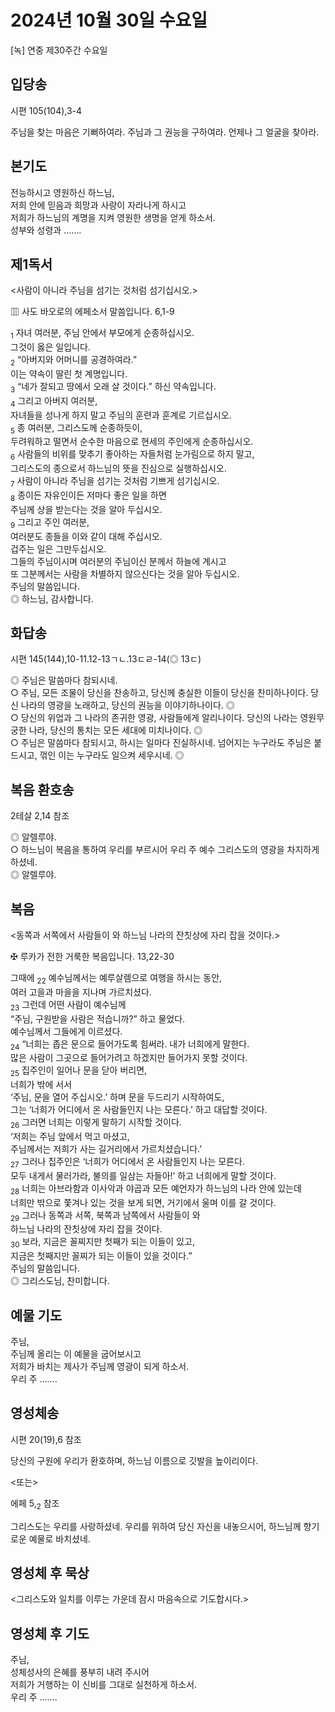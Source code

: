 # 2024년 10월 30일 수요일

[녹] 연중 제30주간 수요일  


## 입당송

시편 105(104),3-4

주님을 찾는 마음은 기뻐하여라. 주님과 그 권능을 구하여라. 언제나 그 얼굴을 찾아라.  
  
## 본기도

전능하시고 영원하신 하느님,  
저희 안에 믿음과 희망과 사랑이 자라나게 하시고  
저희가 하느님의 계명을 지켜 영원한 생명을 얻게 하소서.  
성부와 성령과 …….  
  
## 제1독서

<사람이 아니라 주님을 섬기는 것처럼 섬기십시오.>

▥ 사도 바오로의 에페소서 말씀입니다. 6,1-9

<sub>1</sub> 자녀 여러분, 주님 안에서 부모에게 순종하십시오.  
그것이 옳은 일입니다.  
<sub>2</sub> “아버지와 어머니를 공경하여라.”  
이는 약속이 딸린 첫 계명입니다.  
<sub>3</sub> “네가 잘되고 땅에서 오래 살 것이다.” 하신 약속입니다.  
<sub>4</sub> 그리고 아버지 여러분,  
자녀들을 성나게 하지 말고 주님의 훈련과 훈계로 기르십시오.  
<sub>5</sub> 종 여러분, 그리스도께 순종하듯이,  
두려워하고 떨면서 순수한 마음으로 현세의 주인에게 순종하십시오.  
<sub>6</sub> 사람들의 비위를 맞추기 좋아하는 자들처럼 눈가림으로 하지 말고,  
그리스도의 종으로서 하느님의 뜻을 진심으로 실행하십시오.  
<sub>7</sub> 사람이 아니라 주님을 섬기는 것처럼 기쁘게 섬기십시오.  
<sub>8</sub> 종이든 자유인이든 저마다 좋은 일을 하면  
주님께 상을 받는다는 것을 알아 두십시오.  
<sub>9</sub> 그리고 주인 여러분,  
여러분도 종들을 이와 같이 대해 주십시오.  
겁주는 일은 그만두십시오.  
그들의 주님이시며 여러분의 주님이신 분께서 하늘에 계시고  
또 그분께서는 사람을 차별하지 않으신다는 것을 알아 두십시오.  
주님의 말씀입니다.  
◎ 하느님, 감사합니다.  
  
## 화답송

시편 145(144),10-11.12-13ㄱㄴ.13ㄷㄹ-14(◎ 13ㄷ)

◎ 주님은 말씀마다 참되시네.  
○ 주님, 모든 조물이 당신을 찬송하고, 당신께 충실한 이들이 당신을 찬미하나이다. 당신 나라의 영광을 노래하고, 당신의 권능을 이야기하나이다. ◎  
○ 당신의 위업과 그 나라의 존귀한 영광, 사람들에게 알리나이다. 당신의 나라는 영원무궁한 나라, 당신의 통치는 모든 세대에 미치나이다. ◎  
○ 주님은 말씀마다 참되시고, 하시는 일마다 진실하시네. 넘어지는 누구라도 주님은 붙드시고, 꺾인 이는 누구라도 일으켜 세우시네. ◎  
  
## 복음 환호송

2테살 2,14 참조

◎ 알렐루야.  
○ 하느님이 복음을 통하여 우리를 부르시어 우리 주 예수 그리스도의 영광을 차지하게 하셨네.  
◎ 알렐루야.  
  
## 복음

<동쪽과 서쪽에서 사람들이 와 하느님 나라의 잔칫상에 자리 잡을 것이다.>

✠ 루카가 전한 거룩한 복음입니다. 13,22-30

그때에 <sub>22</sub> 예수님께서는 예루살렘으로 여행을 하시는 동안,  
여러 고을과 마을을 지나며 가르치셨다.  
<sub>23</sub> 그런데 어떤 사람이 예수님께  
“주님, 구원받을 사람은 적습니까?” 하고 물었다.  
예수님께서 그들에게 이르셨다.  
<sub>24</sub> “너희는 좁은 문으로 들어가도록 힘써라. 내가 너희에게 말한다.  
많은 사람이 그곳으로 들어가려고 하겠지만 들어가지 못할 것이다.  
<sub>25</sub> 집주인이 일어나 문을 닫아 버리면,  
너희가 밖에 서서  
‘주님, 문을 열어 주십시오.’ 하며 문을 두드리기 시작하여도,  
그는 ‘너희가 어디에서 온 사람들인지 나는 모른다.’ 하고 대답할 것이다.  
<sub>26</sub> 그러면 너희는 이렇게 말하기 시작할 것이다.  
‘저희는 주님 앞에서 먹고 마셨고,  
주님께서는 저희가 사는 길거리에서 가르치셨습니다.’  
<sub>27</sub> 그러나 집주인은 ‘너희가 어디에서 온 사람들인지 나는 모른다.  
모두 내게서 물러가라, 불의를 일삼는 자들아!’ 하고 너희에게 말할 것이다.  
<sub>28</sub> 너희는 아브라함과 이사악과 야곱과 모든 예언자가 하느님의 나라 안에 있는데  
너희만 밖으로 쫓겨나 있는 것을 보게 되면, 거기에서 울며 이를 갈 것이다.  
<sub>29</sub> 그러나 동쪽과 서쪽, 북쪽과 남쪽에서 사람들이 와  
하느님 나라의 잔칫상에 자리 잡을 것이다.  
<sub>30</sub> 보라, 지금은 꼴찌지만 첫째가 되는 이들이 있고,  
지금은 첫째지만 꼴찌가 되는 이들이 있을 것이다.”  
주님의 말씀입니다.  
◎ 그리스도님, 찬미합니다.  
  
## 예물 기도

주님,  
주님께 올리는 이 예물을 굽어보시고  
저희가 바치는 제사가 주님께 영광이 되게 하소서.  
우리 주 …….  
  
## 영성체송

시편 20(19),6 참조

당신의 구원에 우리가 환호하며, 하느님 이름으로 깃발을 높이리이다.  
  
<또는>  
  
에페 5,<sub>2</sub> 참조  
  
그리스도는 우리를 사랑하셨네. 우리를 위하여 당신 자신을 내놓으시어, 하느님께 향기로운 예물로 바치셨네.  
## 영성체 후 묵상

<그리스도와 일치를 이루는 가운데 잠시 마음속으로 기도합시다.>  
## 영성체 후 기도

주님,  
성체성사의 은혜를 풍부히 내려 주시어  
저희가 거행하는 이 신비를 그대로 실천하게 하소서.  
우리 주 …….